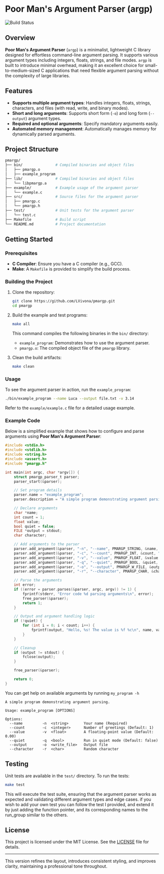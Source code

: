 # Poor Man's Argument Parser (argp)

![Build Status](https://github.com/LVivona/pmargp/actions/workflows/c-cpp.yml/badge.svg)

## Overview

**Poor Man's Argument Parser** (`argp`) is a minimalist, lightweight C library designed for effortless command-line argument parsing. It supports various argument types including integers, floats, strings, and file modes. `argp` is built to introduce minimal overhead, making it an excellent choice for small-to-medium-sized C applications that need flexible argument parsing without the complexity of large libraries.

## Features

- **Supports multiple argument types**: Handles integers, floats, strings, characters, and files (with read, write, and binary modes).
- **Short and long arguments**: Supports short form (`-o`) and long form (`--output`) argument types.
- **Required and optional arguments**: Specify mandatory arguments easily.
- **Automated memory management**: Automatically manages memory for dynamically parsed arguments.

## Project Structure

```bash
pmargp/
├── bin/               # Compiled binaries and object files
│   ├── pmargp.o
│   ├── example_program
├── lib/               # Compiled binaries and object files
│   └── libpmargp.a
├── example/           # Example usage of the argument parser
│   └── example.c
├── src/               # Source files for the argument parser
│   ├── pmargp.c
│   └── pmargp.h
├── test/              # Unit tests for the argument parser
│   └── test.c
├── Makefile           # Build script
└── README.md          # Project documentation
```

## Getting Started

### Prerequisites

- **C Compiler**: Ensure you have a C compiler (e.g., GCC).
- **Make**: A `Makefile` is provided to simplify the build process.

### Building the Project

1. Clone the repository:

    ```bash
    git clone https://github.com/LVivona/pmargp.git
    cd pmargp
    ```

2. Build the example and test programs:

    ```bash
    make all
    ```

   This command compiles the following binaries in the `bin/` directory:
   - `example_program`: Demonstrates how to use the argument parser.
   - `pmargp.o`: The compiled object file of the `pmargp` library.

3. Clean the build artifacts:

    ```bash
    make clean
    ```

### Usage

To see the argument parser in action, run the `example_program`:

```bash
./bin/example_program --name Luca --output file.txt -v 3.14
```

Refer to the `example/example.c` file for a detailed usage example.

### Example Code

Below is a simplified example that shows how to configure and parse arguments using **Poor Man's Argument Parser**:

```c
#include <stdio.h>
#include <stdlib.h>
#include <string.h>
#include <assert.h>
#include "pmargp.h"

int main(int argc, char *argv[]) {
    struct pmargp_parser_t parser;
    parser_start(&parser);

    // Set program details
    parser.name = "example_program";
    parser.description = "A simple program demonstrating argument parsing.";

    // Declare arguments
    char *name;
    int count = 1;
    float value;
    bool quiet = false;
    FILE *output = stdout;
    char character;

    // Add arguments to the parser
    parser.add_argument(&parser, "-n", "--name", PMARGP_STRING, &name, "Your name", true);
    parser.add_argument(&parser, "-c", "--count", PMARGP_INT, &count, "Number of greetings", false);
    parser.add_argument(&parser, "-v", "--value", PMARGP_FLOAT, &value, "A floating-point value", false);
    parser.add_argument(&parser, "-q", "--quiet", PMARGP_BOOL, &quiet, "Run in quiet mode", false);
    parser.add_argument(&parser, "-o", "--output", PMARGP_W_FILE, &output, "Output file", false);
    parser.add_argument(&parser, "-r", "--character", PMARGP_CHAR, &character, "Random character", false);

    // Parse the arguments
    int error;
    if ((error = parser.parses(&parser, argc, argv)) != 1) {
        fprintf(stderr, "Error code %d parsing arguments\n", error);
        free_parser(&parser);
        return 1;
    }

    // Output and argument handling logic
    if (!quiet) {
        for (int i = 0; i < count; i++) {
            fprintf(output, "Hello, %s! The value is %f %c\n", name, value, character);
        }
    }

    // Cleanup
    if (output != stdout) {
        fclose(output);
    }

    free_parser(&parser);

    return 0;
}
```

You can get help on available arguments by running ``my_program -h``

```
A simple program demonstrating argument parsing.

Usage: example_program [OPTIONS]

Options:
  --name         -n  <string>       Your name (Required)
  --count        -c  <integer>      Number of greetings (Default: 1)
  --value        -v  <float>        A floating-point value (Default: 0.00)
  --quiet        -q  <bool>         Run in quiet mode (Default: false)
  --output       -o  <write_file>   Output file
  --character    -r  <char>         Random character
```

## Testing

Unit tests are available in the `test/` directory. To run the tests:

```bash
make test
```

This will execute the test suite, ensuring that the argument parser works as expected and validating different argument types and edge cases.
if you wish to add your own test you can follow the test I provided, and extend it by just adding the function pointer, and its corresponding 
names to the run_group similar to the others. 
## License

This project is licensed under the MIT License. See the [LICENSE](LICENSE) file for details.

---

This version refines the layout, introduces consistent styling, and improves clarity, maintaining a professional tone throughout.